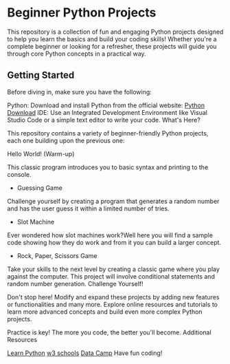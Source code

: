 # Beginner Python Projects

This repository is a collection of fun and engaging Python projects designed to help you learn the basics and build your coding skills! Whether you're a complete beginner or looking for a refresher, these projects will guide you through core Python concepts in a practical way.

## Getting Started

Before diving in, make sure you have the following:

Python: Download and install Python from the official website: [Python Download](https://www.python.org/downloads/)
IDE: Use an Integrated Development Environment like Visual Studio Code or a simple text editor to write your code.
What's Here?

This repository contains a variety of beginner-friendly Python projects, each one building upon the previous one:

Hello World! (Warm-up)

This classic program introduces you to basic syntax and printing to the console.

- Guessing Game

Challenge yourself by creating a program that generates a random number and has the user guess it within a limited number of tries.

- Slot Machine
  
Ever wondered how slot machines work?Well here you will find a sample code showing how they do work and from it you can build a larger concept.

- Rock, Paper, Scissors Game

Take your skills to the next level by creating a classic game where you play against the computer. This project will involve conditional statements and random number generation.
Challenge Yourself!

Don't stop here! Modify and expand these projects by adding new features or functionalities and many more.
Explore online resources and tutorials to learn more advanced concepts and build even more complex Python projects.

Practice is key! The more you code, the better you'll become.
Additional Resources

[Learn Python](https://www.learnpython.org/)
[w3 schools](https://www.w3schools.com/python/)
[Data Camp](https://www.datacamp.com/courses/intro-to-python-for-data-science)
Have fun coding!
